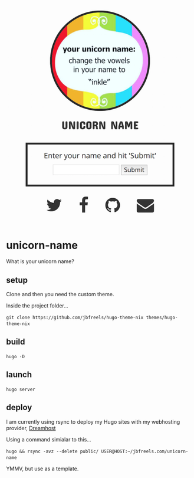 ![Alt text](/static/images/screenshot.png?raw=true "Screenshot")

# unicorn-name
What is your unicorn name?

## setup
Clone and then you need the custom theme.  

Inside the project folder...

`git clone https://github.com/jbfreels/hugo-theme-nix themes/hugo-theme-nix`

## build
`hugo -D`

## launch
`hugo server`

## deploy
I am currently using rsync to deploy my Hugo sites with my webhosting provider, [Dreamhost](https://dreamhost.com)

Using a command simialar to this...

`hugo && rsync -avz --delete public/ USER@HOST:~/jbfreels.com/unicorn-name`

YMMV, but use as a template.
